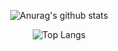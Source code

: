 <div align="center">
  
![Anurag's github stats](https://github-readme-stats.vercel.app/api?username=cheongin&show_icons=true&theme=tokyonight)


![Top Langs](https://github-readme-stats.vercel.app/api/top-langs/?username=cheongin&layout=compact&theme=tokyonight)

</div>
